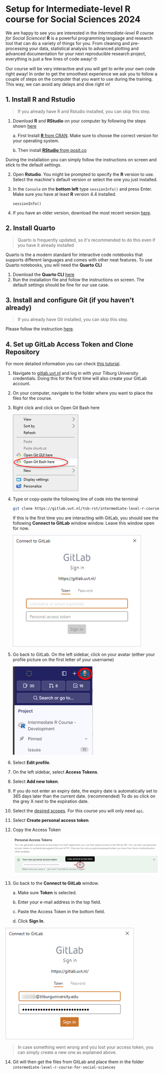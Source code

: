 # Setup for Intermediate-level R course for Social Sciences 2024

We are happy to see you are interested in the *Intermediate-level R course for Social Sciences*! **R** is a powerful programming language and research tool that can do a variety of things for you. From cleaning and pre-processing your data, statistical analysis to advanced plotting and advanced documentation for your next reproducible research project, everything is just a few lines of code away! 🤓

Our course will be very interactive and you will get to write your own code right away! In order to get the smoothest experience we ask you to follow a couple of steps on the computer that you want to use during the training. This way, we can avoid any delays and dive right in!

## 1. Install R and Rstudio

> If you already have R and Rstudio installed, you can skip this step.

1.  Download **R** and **RStudio** on your computer by following the steps shown [here](https://posit.co/download/rstudio-desktop/)

    a.  First Install [**R** from CRAN](https://cran.r-project.org/). Make sure to choose the correct version for your operating system.

    b.  Then install [**RStudio** from posit.co](https://posit.co/download/rstudio-desktop/)

During the installation you can simply follow the instructions on screen and stick to the default settings.

2.  Open **Rstudio**. You might be prompted to specify the **R** version to use. Select the machine's default version or select the one you just installed.

3.  In the `Console` on the **bottom left** type `sessionInfo()` and press Enter. Make sure you have at least **R** version 4.4 installed.

    ```         
    sessionInfo()
    ```

4.  If you have an older version, download the most recent version [here](https://www.r-project.org/).

## 2. Install Quarto

> Quarto is frequently updated, so it's recommended to do this even if you have it already installed

Quarto is the a modern standard for interactive code notebooks that supports different languages and comes with other neat features. To use Quarto notebooks, you will need the **Quarto CLI**

1.  Download the **Quarto CLI** [here](https://quarto.org/docs/get-started/)
2.  Run the installation file and follow the instructions on screen. The default settings should be fine for our use case.

## 3. Install and configure Git (if you haven't already)

> If you already have Git installed, you can skip this step.

Please follow the instruction [here](https://coderefinery.github.io/installation/git-in-terminal/#installation).

## 4. Set up GitLab Access Token and Clone Repository

For more detailed information you can check [this tutorial](https://gitlab.uvt.nl/help/user/profile/personal_access_tokens.md).

1.  Navigate to [gitlab.uvt.nl](gitlab.uvt.nl) and log in with your Tilburg University credentials. Doing this for the first time will also create your GitLab account.

2.  On your computer, navigate to the folder where you want to place the files for the course.

3.  Right click and click on Open Git Bash here

    ![](images/readme/open_git_bash.png)

4.  Type or copy-paste the following line of code into the terminal

    ``` bash
    git clone https://gitlab.uvt.nl/tsb-rst/intermediate-level-r-course-for-social-sciences.git
    ```

    If this is the first time you are interacting with GitLab, you should see the following **Connect to GitLab** window window. Leave this window open for now.

    ![](images/readme/connect_to_gitlab.png)

5.  Go back to GitLab. On the left sidebar, click on your avatar (either your profile picture on the first letter of your username)

    ![](images/readme/avatar.png)

6.  Select **Edit profile**.

7.  On the left sidebar, select **Access Tokens**.

8.  Select **Add new token**.

9.  If you do not enter an expiry date, the expiry date is automatically set to 365 days later than the current date. (recommended) To do so click on the grey X next to the expiration date.

10. Select the [desired scopes](https://gitlab.uvt.nl/help/user/profile/personal_access_tokens.md#personal-access-token-scopes). For this course you will only need `api`.

11. Select **Create personal access token**.

12. Copy the Access Token

    ![](images/readme/access_token.png)

13. Go back to the **Connect to GitLab** window.

    a.  Make sure **Token** is selected.

    b.  Enter your e-mail address in the top field.

    c.  Paste the Access Token in the bottom field.

    d.  Click **Sign In**.

![](images/readme/connect_to_gitlab_filled.png)

> In case something went wrong and you lost your access token, you can simply create a new one as explained above.

14. Git will then get the files from GitLab and place them in the folder `intermediate-level-r-course-for-social-sciences`
